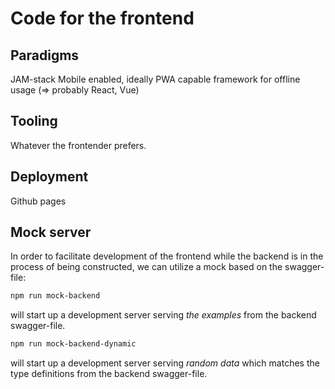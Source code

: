 # Code for the frontend

## Paradigms

JAM-stack
Mobile enabled, ideally PWA capable framework for offline usage (=> probably React, Vue)

## Tooling

Whatever the frontender prefers.

## Deployment 

Github pages

## Mock server

In order to facilitate development of the frontend while the backend is in the process of being constructed, we can utilize a mock based on the swagger-file: 

```bash
npm run mock-backend
```

will start up a development server serving *the examples* from the backend swagger-file.

```bash
npm run mock-backend-dynamic
```

will start up a development server serving *random data* which matches the type definitions from the backend swagger-file.
